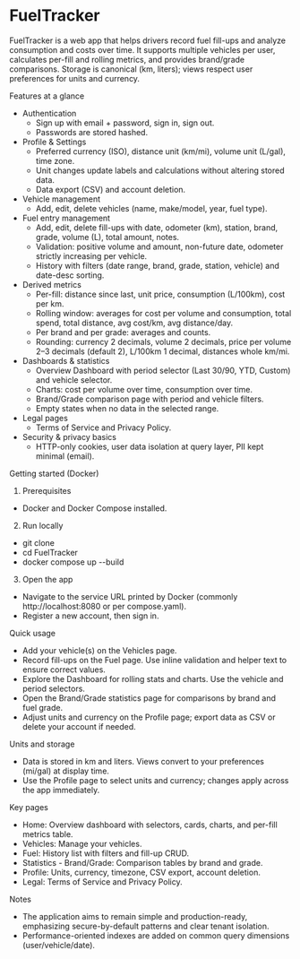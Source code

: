 # FuelTracker

FuelTracker is a web app that helps drivers record fuel fill-ups and analyze consumption and costs over time. It supports multiple vehicles per user, calculates per-fill and rolling metrics, and provides brand/grade comparisons. Storage is canonical (km, liters); views respect user preferences for units and currency.

Features at a glance
- Authentication
  - Sign up with email + password, sign in, sign out.
  - Passwords are stored hashed.
- Profile & Settings
  - Preferred currency (ISO), distance unit (km/mi), volume unit (L/gal), time zone.
  - Unit changes update labels and calculations without altering stored data.
  - Data export (CSV) and account deletion.
- Vehicle management
  - Add, edit, delete vehicles (name, make/model, year, fuel type).
- Fuel entry management
  - Add, edit, delete fill-ups with date, odometer (km), station, brand, grade, volume (L), total amount, notes.
  - Validation: positive volume and amount, non-future date, odometer strictly increasing per vehicle.
  - History with filters (date range, brand, grade, station, vehicle) and date-desc sorting.
- Derived metrics
  - Per-fill: distance since last, unit price, consumption (L/100km), cost per km.
  - Rolling window: averages for cost per volume and consumption, total spend, total distance, avg cost/km, avg distance/day.
  - Per brand and per grade: averages and counts.
  - Rounding: currency 2 decimals, volume 2 decimals, price per volume 2–3 decimals (default 2), L/100km 1 decimal, distances whole km/mi.
- Dashboards & statistics
  - Overview Dashboard with period selector (Last 30/90, YTD, Custom) and vehicle selector.
  - Charts: cost per volume over time, consumption over time.
  - Brand/Grade comparison page with period and vehicle filters.
  - Empty states when no data in the selected range.
- Legal pages
  - Terms of Service and Privacy Policy.
- Security & privacy basics
  - HTTP-only cookies, user data isolation at query layer, PII kept minimal (email).

Getting started (Docker)
1) Prerequisites
- Docker and Docker Compose installed.

2) Run locally
- git clone <your-repo-url>
- cd FuelTracker
- docker compose up --build

3) Open the app
- Navigate to the service URL printed by Docker (commonly http://localhost:8080 or per compose.yaml).
- Register a new account, then sign in.

Quick usage
- Add your vehicle(s) on the Vehicles page.
- Record fill-ups on the Fuel page. Use inline validation and helper text to ensure correct values.
- Explore the Dashboard for rolling stats and charts. Use the vehicle and period selectors.
- Open the Brand/Grade statistics page for comparisons by brand and fuel grade.
- Adjust units and currency on the Profile page; export data as CSV or delete your account if needed.

Units and storage
- Data is stored in km and liters. Views convert to your preferences (mi/gal) at display time.
- Use the Profile page to select units and currency; changes apply across the app immediately.

Key pages
- Home: Overview dashboard with selectors, cards, charts, and per-fill metrics table.
- Vehicles: Manage your vehicles.
- Fuel: History list with filters and fill-up CRUD.
- Statistics - Brand/Grade: Comparison tables by brand and grade.
- Profile: Units, currency, timezone, CSV export, account deletion.
- Legal: Terms of Service and Privacy Policy.

Notes
- The application aims to remain simple and production-ready, emphasizing secure-by-default patterns and clear tenant isolation.
- Performance-oriented indexes are added on common query dimensions (user/vehicle/date).
